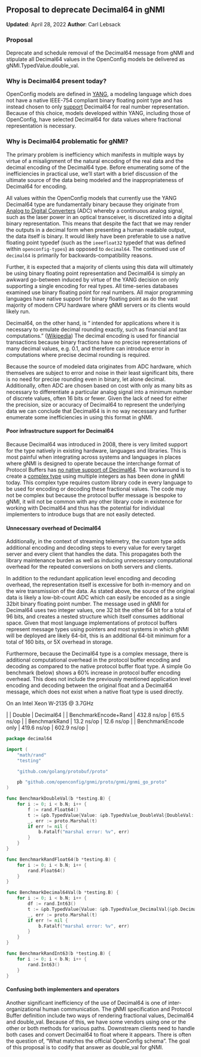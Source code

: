 ## Proposal to deprecate Decimal64 in gNMI

**Updated**: April 28, 2022
**Author**: Carl Lebsack

### Proposal

Deprecate and schedule removal of the Decimal64 message from gNMI and stipulate
all Decimal64 values in the OpenConfig models be delivered as
gNMI.TypedValue.double_val.

### Why is Decimal64 present today?

OpenConfig models are defined in [YANG](https://tools.ietf.org/html/rfc6020), a
modeling language which does not have a native IEEE-754 compliant binary
floating point type and has instead chosen to only
[support](https://tools.ietf.org/html/rfc6020#section-9.3) Decimal64 for real
number representation. Because of this choice, models developed within YANG,
including those of OpenConfig, have selected Decimal64 for data values where
fractional representation is necessary.

### Why is Decimal64 problematic for gNMI?

The primary problem is inefficiency which manifests in multiple ways by virtue
of a misalignment of the natural encoding of the real data and the decimal
encoding of the Decimal64 type. Before enumerating some of the inefficiencies in
practical use, we’ll start with a brief discussion of the ultimate source of the
data being modeled and the inappropriateness of Decimal64 for encoding.

All values within the OpenConfig models that currently use the YANG Decimal64 type are
fundamentally binary because they originate from
[Analog to Digital Converters](https://en.wikipedia.org/wiki/Analog-to-digital_converter)
(ADC) whereby a continuous analog signal, such as the laser power in an optical
transceiver, is discretized into a digital binary representation. This means
that despite the fact that we may render the outputs in a decimal form when
presenting a human readable output, the data itself is binary. It would likely have been preferable to use a native floating point typedef (such as the `ieeefloat32` typedef that was defined within `openconfig-types`) as opposed to `decimal64`. The continued use of `decimal64` is primarily for backwards-compatibility reasons.

Further, it is expected that a majority of clients using this data will
ultimately be using binary floating point representation and Decimal64 is simply
an awkward go-between induced by virtue of the YANG decision on only supporting
a single encoding for real types.  All time-series databases examined use binary
floating point for real numbers.  All major programming languages have native
support for binary floating point as do the vast majority of modern CPU hardware
where gNMI servers or its clients would likely run.

Decimal64, on the other hand, is “ intended for applications where it is
necessary to emulate decimal rounding exactly, such as financial and tax computations.”
([Wikipedia](https://en.wikipedia.org/wiki/Decimal64_floating-point_format)) The
decimal encoding is used for financial transactions because binary fractions
have no precise representations of many decimal values, e.g. 0.1, and therefore
can introduce error in computations where precise decimal rounding is required.

Because the source of modeled data originates from ADC hardware, which
themselves are subject to error and noise in their least significant bits, there
is no need for precise rounding even in binary, let alone decimal.
Additionally, often ADC are chosen based on cost with only as many bits as
necessary to differentiate a particular analog signal into a minimum number of
discrete values, often 16 bits or fewer. Given the lack of need for either the
precision, size or accuracy of Decimal64 to represent the underlying data we can
conclude that Decimal64 is in no way necessary and further enumerate some
inefficiencies in using this format in gNMI.

#### Poor infrastructure support for Decimal64

Because Decimal64 was introduced in 2008, there is very limited support for the
type natively in existing hardware, languages and libraries.  This is most
painful when integrating across systems and languages in places where gNMI is
designed to operate because the interchange format of Protocol Buffers has
[no native support of Decimal64](https://developers.google.com/protocol-buffers/docs/proto3#scalar).
The workaround is to create a [complex type](https://github.com/openconfig/gnmi/blob/master/proto/gnmi/gnmi.proto#L186)
using multiple integers as has been done in gNMI today.  This complex type
requires custom library code in every language to be used for encoding or
decoding these fractional values.  The code may not be complex but because the
protocol buffer message is bespoke to gNMI, it will not be common with any other
library code in existence for working with Decimal64 and thus has the potential
for individual implementers to introduce bugs that are not easily detected.

#### Unnecessary overhead of Decimal64

Additionally, in the context of streaming telemetry, the custom type adds
additional encoding and decoding steps to every value for every target server
and every client that handles the data. This propagates both the library
maintenance burden as well as inducing unnecessary computational overhead for
the repeated conversions on both servers and clients.

In addition to the redundant application level encoding and decoding overhead,
the representation itself is excessive for both in-memory and on the wire
transmission of the data.  As stated above, the source of the original data is
likely a low-bit-count ADC which can easily be encoded as a single 32bit binary
floating point number.  The message used in gNMI for Decimal64 uses two integer
values, one 32 bit the other 64 bit for a total of 96 bits, and creates a nested
structure which itself consumes additional space.  Given that most language
implementations of protocol buffers represent message types using pointers and
most systems in which gNMI will be deployed are likely 64-bit, this is an
additional 64-bit minimum for a total of 160 bits, or 5X overhead in storage.

Furthermore, because the Decimal64 type is a complex message, there is
additional computational overhead in the protocol buffer encoding and decoding
as compared to the native protocol buffer float type. A simple Go benchmark
(below) shows a 60% increase in protocol buffer encoding overhead.  This does
not include the previously mentioned application level encoding and decoding
between the original float and a Decimal64 message, which does not exist when a
native float type is used directly.

On an Intel Xeon W-2135 @ 3.7GHz

|                      | Double      | Decimal64   |
| BenchmarkEncode+Rand | 432.8 ns/op | 615.5 ns/op |
| BenchmarkRand        | 13.2 ns/op  | 12.6  ns/op |
| BenchmarkEncode only | 419.6 ns/op | 602.9 ns/op |

```go
package decimal64

import (
	"math/rand"
	"testing"

	"github.com/golang/protobuf/proto"

	pb "github.com/openconfig/gnmi/proto/gnmi/gnmi_go_proto"
)

func BenchmarkDoubleVal(b *testing.B) {
	for i := 0; i < b.N; i++ {
		f := rand.Float64()
		t := &pb.TypedValue{Value: &pb.TypedValue_DoubleVal{DoubleVal: f}}
		_, err := proto.Marshal(t)
		if err != nil {
			b.Fatalf("marshal error: %v", err)
		}
	}
}

func BenchmarkRandFloat64(b *testing.B) {
	for i := 0; i < b.N; i++ {
		rand.Float64()
	}
}

func BenchmarkDecimal64Val(b *testing.B) {
	for i := 0; i < b.N; i++ {
		df := rand.Int63()
		t := &pb.TypedValue{Value: &pb.TypedValue_DecimalVal{&pb.Decimal64{Digits: df, Precision: 5}}}
		_, err := proto.Marshal(t)
		if err != nil {
			b.Fatalf("marshal error: %v", err)
		}
	}
}

func BenchmarkRandInt63(b *testing.B) {
	for i := 0; i < b.N; i++ {
		rand.Int63()
	}
}
```

#### Confusing both implementers and operators

Another significant inefficiency of the use of Decimal64 is one of inter-
organizational human communication. The gNMI specification and Protocol Buffer
definition include two ways of rendering fractional values, Decimal64 and
double_val.  Because of this, we have some vendors using one or the other or both
methods for various paths.  Downstream clients need to handle both cases and
convert Decimal64 to float where it appears.  There is often the question of,
“What matches the official OpenConfig schema”.  The goal of this proposal is to
codify that answer as double_val for gNMI.
